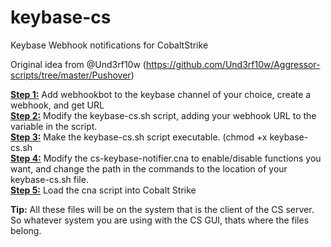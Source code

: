 # keybase-cs
Keybase Webhook notifications for CobaltStrike

Original idea from @Und3rf10w (https://github.com/Und3rf10w/Aggressor-scripts/tree/master/Pushover)

<ins>**Step 1:**</ins> Add webhookbot to the keybase channel of your choice, create a webhook, and get URL  
<ins>**Step 2:**</ins> Modify the keybase-cs.sh script, adding your webhook URL to the variable in the script.  
<ins>**Step 3:**</ins> Make the keybase-cs.sh script executable. (chmod +x keybase-cs.sh  
<ins>**Step 4:**</ins> Modify the cs-keybase-notifier.cna to enable/disable functions you want, and change the path in the commands to the location of your keybase-cs.sh file.  
<ins>**Step 5:**</ins> Load the cna script into Cobalt Strike  

**Tip:** All these files will be on the system that is the client of the CS server. So whatever system you are using with the CS GUI, thats where the files belong.
